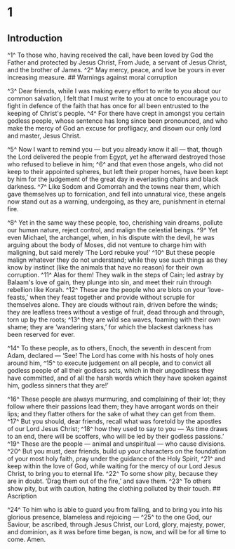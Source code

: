 # 1 
## Introduction
^1^ To those who, having received the call, have been loved by God the Father and protected by Jesus Christ, From Jude, a servant of Jesus Christ, and the brother of James. ^2^ May mercy, peace, and love be yours in ever increasing measure. ## Warnings against moral corruption


^3^ Dear friends, while I was making every effort to write to you about our common salvation, I felt that I must write to you at once to encourage you to fight in defence of the faith that has once for all been entrusted to the keeping of Christ's people. ^4^ For there have crept in amongst you certain godless people, whose sentence has long since been pronounced, and who make the mercy of God an excuse for profligacy, and disown our only lord and master, Jesus Christ. 

^5^ Now I want to remind you — but you already know it all — that, though the Lord delivered the people from Egypt, yet he afterward destroyed those who refused to believe in him; ^6^ and that even those angels, who did not keep to their appointed spheres, but left their proper homes, have been kept by him for the judgement of the great day in everlasting chains and black darkness. ^7^ Like Sodom and Gomorrah and the towns near them, which gave themselves up to fornication, and fell into unnatural vice, these angels now stand out as a warning, undergoing, as they are, punishment in eternal fire. 

^8^ Yet in the same way these people, too, cherishing vain dreams, pollute our human nature, reject control, and malign the celestial beings. ^9^ Yet even Michael, the archangel, when, in his dispute with the devil, he was arguing about the body of Moses, did not venture to charge him with maligning, but said merely ‘The Lord rebuke you!’ ^10^ But these people malign whatever they do not understand; while they use such things as they know by instinct (like the animals that have no reason) for their own corruption. ^11^ Alas for them! They walk in the steps of Cain; led astray by Balaam's love of gain, they plunge into sin, and meet their ruin through rebellion like Korah. ^12^ These are the people who are blots on your ‘love-feasts,’ when they feast together and provide without scruple for themselves alone. They are clouds without rain, driven before the winds; they are leafless trees without a vestige of fruit, dead through and through, torn up by the roots; ^13^ they are wild sea waves, foaming with their own shame; they are ‘wandering stars,’ for which the blackest darkness has been reserved for ever. 

^14^ To these people, as to others, Enoch, the seventh in descent from Adam, declared — ‘See! The Lord has come with his hosts of holy ones around him, ^15^ to execute judgement on all people, and to convict all godless people of all their godless acts, which in their ungodliness they have committed, and of all the harsh words which they have spoken against him, godless sinners that they are!’ 

^16^ These people are always murmuring, and complaining of their lot; they follow where their passions lead them; they have arrogant words on their lips; and they flatter others for the sake of what they can get from them. ^17^ But you should, dear friends, recall what was foretold by the apostles of our Lord Jesus Christ; ^18^ how they used to say to you — ‘As time draws to an end, there will be scoffers, who will be led by their godless passions.’ ^19^ These are the people — animal and unspiritual — who cause divisions. ^20^ But you must, dear friends, build up your characters on the foundation of your most holy faith, pray under the guidance of the Holy Spirit, ^21^ and keep within the love of God, while waiting for the mercy of our Lord Jesus Christ, to bring you to eternal life. ^22^ To some show pity, because they are in doubt. ‘Drag them out of the fire,’ and save them. ^23^ To others show pity, but with caution, hating the clothing polluted by their touch. ## Ascription


^24^ To him who is able to guard you from falling, and to bring you into his glorious presence, blameless and rejoicing — ^25^ to the one God, our Saviour, be ascribed, through Jesus Christ, our Lord, glory, majesty, power, and dominion, as it was before time began, is now, and will be for all time to come. Amen. 